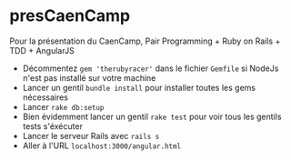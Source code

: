 presCaenCamp
============

Pour la présentation du CaenCamp, Pair Programming + Ruby on Rails + TDD + AngularJS

* Décommentez `gem 'therubyracer'` dans le fichier `Gemfile` si NodeJs n'est pas installé sur votre machine
* Lancer un gentil `bundle install` pour installer toutes les gems nécessaires  
* Lancer `rake db:setup`  
* Bien évidemment lancer un gentil `rake test` pour voir tous les gentils tests s'éxécuter  
* Lancer le serveur Rails avec `rails s  `
* Aller à l'URL `localhost:3000/angular.html`  
